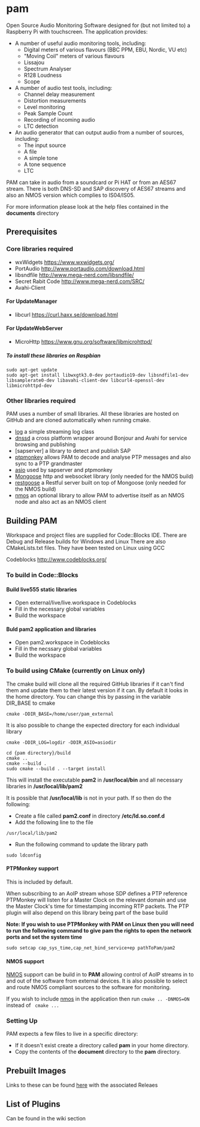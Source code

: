 # pam
Open Source Audio Monitoring Software designed for (but not limited to) a Raspberry Pi with touchscreen. 
The application provides:

* A number of useful audio monitoring tools, including:
  * Digital meters of various flavours (BBC PPM, EBU, Nordic, VU etc)
  * "Moving Coil" meters of various flavours
  * Lissajou
  * Spectrum Analyser
  * R128 Loudness
  * Scope
* A number of audio test tools, including:
  * Channel delay measurement
  * Distortion measurements
  * Level monitoring
  * Peak Sample Count
  * Recording of incoming audio
  * LTC detection
* An audio generator that can output audio from a number of sources, including:
  * The input source
  * A file
  * A simple tone
  * A tone sequence
  * LTC
  
PAM can take in audio from a soundcard or Pi HAT or from an AES67 stream. There is both DNS-SD and SAP discovery of AES67 streams and also an NMOS version which complies to IS04/IS05.

For more information please look at the help files contained in the __documents__ directory
## Prerequisites

### Core libraries required

* wxWidgets   https://www.wxwidgets.org/
* PortAudio   http://www.portaudio.com/download.html
* libsndfile   http://www.mega-nerd.com/libsndfile/
* Secret Rabit Code  http://www.mega-nerd.com/SRC/
* Avahi-Client

#### For UpdateManager
* libcurl  https://curl.haxx.se/download.html

#### For UpdateWebServer
* MicroHttp  https://www.gnu.org/software/libmicrohttpd/


##### To install these libraries on Raspbian
```
sudo apt-get update
sudo apt-get install libwxgtk3.0-dev portaudio19-dev libsndfile1-dev libsamplerate0-dev libavahi-client-dev libcurl4-openssl-dev libmicrohttpd-dev
```

### Other libraries required
PAM uses a number of small libraries. All these libraries are hosted on GitHub and are cloned automatically when running cmake.
* [log](https://github.com/martim01/log)   a simple streaming log class
* [dnssd](https://github.com/martim01/dnssd)   a cross platform wrapper around Bonjour and Avahi for service browsing and publishing
* [sapserver]  a library to detect and publish SAP
* [ptpmonkey](https://github.com/martim01/ptpmonkey)  allows PAM to decode and analyse PTP messages and also sync to a PTP grandmaster
* [asio](https://github.com/chriskohlhoff/asio) used by sapserver and ptpmonkey
* [Mongoose](https://GitHub.com/cesanta/mongoose) http and websocket library (only needed for the NMOS build)
* [restgoose](https://GitHub.com/martim01/restgoose) a Restful server built on top of Mongoose (only needed for the NMOS build)
* [nmos](https://github.com/martim01/nmos)   an optional library to allow PAM to advertise itself as an NMOS node and also act as an NMOS client

## Building PAM

Workspace and project files are supplied for Code::Blocks IDE. There are Debug and Release builds for Windows and Linux
There are also CMakeLists.txt files. They have been tested on Linux using GCC

Codeblocks  http://www.codeblocks.org/

### To build in Code::Blocks

#### Build live555 static libraries
* Open external/live/live.workspace in Codeblocks
* Fill in the necessary global variables
* Build the workspace

#### Buld pam2 application and libraries
* Open pam2.workspace in Codeblocks
* Fill in the necssary global variables
* Build the workspace


### To build using CMake (currently on Linux only)
The cmake build will clone all the required GitHub libraries if it can't find them and update them to their latest version if it can.
 By default it looks in the home directory. You can change this by passing in the variable DIR_BASE to cmake

```
cmake -DDIR_BASE=/home/user/pam_external
```
It is also possible to change the expected directory for each individual library
```
cmake -DDIR_LOG=logdir -DDIR_ASIO=asiodir
```

```
cd {pam directory}/build
cmake ..
cmake --build .
sudo cmake --build . --target install
```
This will install the executable __pam2__ in __/usr/local/bin__ and all necessary libraries in __/usr/local/lib/pam2__

It is possible that __/usr/local/lib__ is not in your path. If so then do the following:
* Create a file called __pam2.conf__ in directory __/etc/ld.so.conf.d__
* Add the following line to the file
```
/usr/local/lib/pam2
```
* Run the following command to update the library path
```
sudo ldconfig
```

#### PTPMonkey support
This is included by default.

When subscribing to an AoIP stream whose SDP defines a PTP reference PTPMonkey will listen for a Master Clock on the relevant domain and use the Master Clock's time for timestamping incoming RTP packets. The PTP plugin will also depend on this library being part of the base build

**__Note: If you wish to use PTPMonkey with PAM on Linux then you will need to run the following command to give pam the rights to open the network ports and set the system time__**
```
sudo setcap cap_sys_time,cap_net_bind_service+ep pathToPam/pam2
```

#### NMOS support

[NMOS](https://github.com/AMWA-TV/nmos/wiki) support can be build in to __PAM__ allowing control of AoIP streams in to and out of the software from external devices. It is also possible to select and route NMOS compliant sources to the software for monitoring. 

If you wish to include [nmos](https://github.com/martim01/nmos) in the application then run ``` cmake .. -DNMOS=ON ``` instead of ``` cmake ...```


### Setting Up

PAM expects a few files to live in a specific directory:
* If it doesn't exist create a directory called __pam__ in your home directory.
* Copy the contents of the __document__ directory to the __pam__ directory.


## Prebuilt Images
Links to these can be found [here](https://github.com/martim01/pam/releases) with the associated Releaes


## List of Plugins
Can be found in the wiki section
